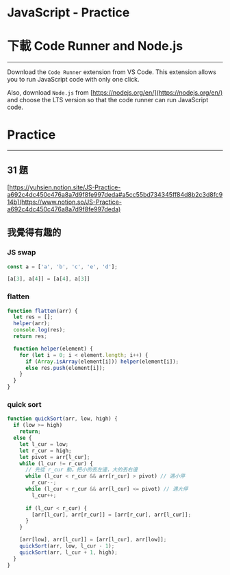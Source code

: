 # JavaScript - Practice

# 下載 Code Runner and Node.js

---

Download the `Code Runner` extension from VS Code. This extension allows you to run JavaScript code with only one click.

Also, download `Node.js` from [https://nodejs.org/en/](https://nodejs.org/en/)
and choose the LTS version so that the code runner can run JavaScript code.

# Practice

---

## 31 題

[https://yuhsien.notion.site/JS-Practice-a692c4dc450c476a8a7d9f8fe997deda#a5cc55bd734345ff84d8b2c3d8fc914b](https://www.notion.so/JS-Practice-a692c4dc450c476a8a7d9f8fe997deda)

## 我覺得有趣的

### JS swap

```jsx
const a = ['a', 'b', 'c', 'e', 'd'];

[a[3], a[4]] = [a[4], a[3]]
```

### flatten

```jsx
function flatten(arr) {
  let res = [];
  helper(arr);
  console.log(res);
  return res;

  function helper(element) {
    for (let i = 0; i < element.length; i++) {
      if (Array.isArray(element[i])) helper(element[i]);
      else res.push(element[i]);
    }
  }
}
```

### quick sort

```jsx
function quickSort(arr, low, high) {
  if (low >= high)
    return;
  else {
    let l_cur = low;
    let r_cur = high;
    let pivot = arr[l_cur];
    while (l_cur != r_cur) {
      // 先從 r_cur 動。把小的丟左邊，大的丟右邊
      while (l_cur < r_cur && arr[r_cur] > pivot) // 遇小停
        r_cur--;
      while (l_cur < r_cur && arr[l_cur] <= pivot) // 遇大停
        l_cur++;
      
      if (l_cur < r_cur) {
        [arr[l_cur], arr[r_cur]] = [arr[r_cur], arr[l_cur]];
      }
    }

    [arr[low], arr[l_cur]] = [arr[l_cur], arr[low]];
    quickSort(arr, low, l_cur - 1);
    quickSort(arr, l_cur + 1, high);
  }
}
```